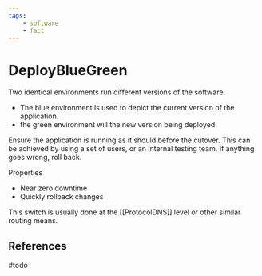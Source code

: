 ```yaml
---
tags:
    - software
    - fact
---
```

# DeployBlueGreen

Two identical environments run different versions of the software.

* The blue environment is used to depict the current version of the application.
* the green environment will the new version being deployed.

Ensure the application is running as it should before the cutover. This can be achieved by using a set of users, or an internal testing team. If anything goes wrong, roll back.

Properties

* Near zero downtime
* Quickly rollback changes

This switch is usually done at the [[ProtocolDNS]] level or other similar routing means.

## References

#todo